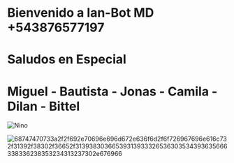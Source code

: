 # Bienvenido a Ian-Bot MD +543876577197
# Saludos en Especial
# Miguel - Bautista - Jonas - Camila - Dilan - Bittel

![Nino](https://github.com/user-attachments/assets/18b50ce8-9eaf-4da7-9eef-bc658eebde7c)


![68747470733a2f2f692e70696e696d672e636f6d2f6f726967696e616c732f31392f38302f36652f31393830366539313933326536303534393635666338336238353234313237302e676966](https://github.com/user-attachments/assets/6a71f7b5-d965-4109-8aed-a99b8ad47413)
